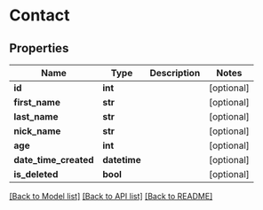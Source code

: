 # Contact

## Properties
Name | Type | Description | Notes
------------ | ------------- | ------------- | -------------
**id** | **int** |  | [optional] 
**first_name** | **str** |  | [optional] 
**last_name** | **str** |  | [optional] 
**nick_name** | **str** |  | [optional] 
**age** | **int** |  | [optional] 
**date_time_created** | **datetime** |  | [optional] 
**is_deleted** | **bool** |  | [optional] 

[[Back to Model list]](../README.md#documentation-for-models) [[Back to API list]](../README.md#documentation-for-api-endpoints) [[Back to README]](../README.md)

